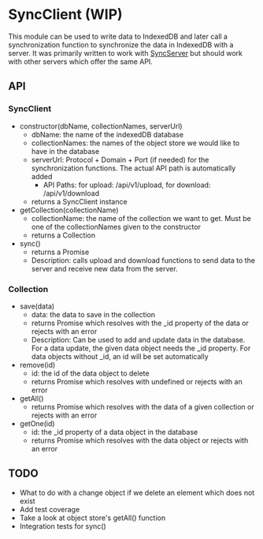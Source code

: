 # SyncClient (WIP)

This module can be used to write data to IndexedDB and later call a synchronization function to synchronize the data in IndexedDB with a server. It was primarily written to work with [SyncServer](https://github.com/nponiros/sync_server) but should work with other servers which offer the same API.

## API

### SyncClient 

* constructor(dbName, collectionNames, serverUrl)
  * dbName: the name of the indexedDB database
  * collectionNames: the names of the object store we would like to have in the database
  * serverUrl: Protocol + Domain + Port (if needed) for the synchronization functions. The actual API path is automatically added
    * API Paths: for upload: /api/v1/upload, for download: /api/v1/download
  * returns a SyncClient instance
* getCollection(collectionName)
  * collectionName: the name of the collection we want to get. Must be one of the collectionNames given to the constructor
  * returns a Collection
* sync()
  * returns a Promise
  * Description: calls upload and download functions to send data to the server and receive new data from the server.
  
### Collection

* save(data)
  * data: the data to save in the collection
  * returns Promise which resolves with the \_id property of the data or rejects with an error
  * Description: Can be used to add and update data in the database. For a data update, the given data object needs the \_id property. For data objects without \_id, an id will be set automatically
* remove(id)
  * id: the id of the data object to delete
  * returns Promise which resolves with undefined or rejects with an error
* getAll()
  * returns Promise which resolves with the data of a given collection or rejects with an error
* getOne(id)
  * id: the \_id property of a data object in the database
  * returns Promise which resolves with the data object or rejects with an error

## TODO
* What to do with a change object if we delete an element which does not exist
* Add test coverage
* Take a look at object store's getAll() function
* Integration tests for sync()
